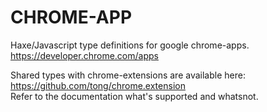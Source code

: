 CHROME-APP
==========
Haxe/Javascript type definitions for google chrome-apps.  
https://developer.chrome.com/apps  

Shared types with chrome-extensions are available here: https://github.com/tong/chrome.extension  
Refer to the documentation what's supported and whatsnot.  
